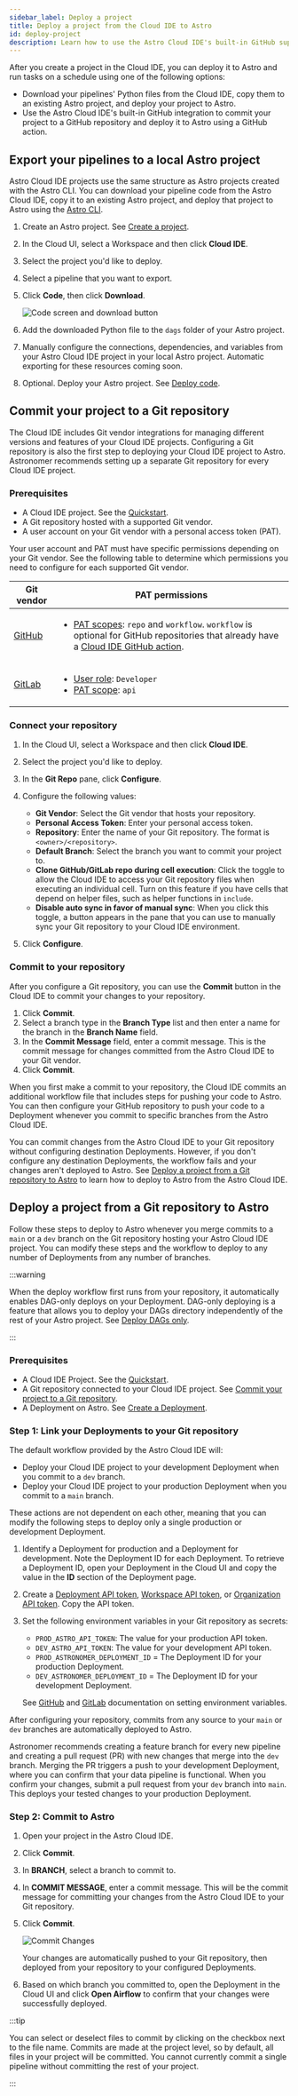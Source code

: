 ```yaml
---
sidebar_label: Deploy a project
title: Deploy a project from the Cloud IDE to Astro
id: deploy-project
description: Learn how to use the Astro Cloud IDE's built-in GitHub support to manage your data pipelines and deploy them to Astro.
---
```


After you create a project in the Cloud IDE, you can deploy it to Astro and run tasks on a schedule using one of the following options:

- Download your pipelines' Python files from the Cloud IDE, copy them to an existing Astro project, and deploy your project to Astro.
- Use the Astro Cloud IDE's built-in GitHub integration to commit your project to a GitHub repository and deploy it to Astro using a GitHub action.

## Export your pipelines to a local Astro project

Astro Cloud IDE projects use the same structure as Astro projects created with the Astro CLI. You can download your pipeline code from the Astro Cloud IDE, copy it to an existing Astro project, and deploy that project to Astro using the [Astro CLI](cli/overview.md).

1. Create an Astro project. See [Create a project](cli/develop-project.md#create-an-astro-project).
2. In the Cloud UI, select a Workspace and then click **Cloud IDE**.
3. Select the project you'd like to deploy.
4. Select a pipeline that you want to export.
5. Click **Code**, then click **Download**.

    ![Code screen and download button](/img/cloud-ide/download-code.png)

6. Add the downloaded Python file to the `dags` folder of your Astro project. 
7. Manually configure the connections, dependencies, and variables from your Astro Cloud IDE project in your local Astro project. Automatic exporting for these resources coming soon. 
8. Optional. Deploy your Astro project. See [Deploy code](deploy-code.md).

## Commit your project to a Git repository

The Cloud IDE includes Git vendor integrations for managing different versions and features of your Cloud IDE projects. Configuring a Git repository is also the first step to deploying your Cloud IDE project to Astro. Astronomer recommends setting up a separate Git repository for every Cloud IDE project.

### Prerequisites 

- A Cloud IDE project. See the [Quickstart](/cloud-ide/quickstart.md#step-1-log-in-and-create-a-project).
- A Git repository hosted with a supported Git vendor. 
- A user account on your Git vendor with a personal access token (PAT). 

Your user account and PAT must have specific permissions depending on your Git vendor. See the following table to determine which permissions you need to configure for each supported Git vendor. 

| Git vendor                                                                                                                | PAT permissions                                                                                                                                                                                                                                           |
| ------------------------------------------------------------------------------------------------------------------------- | --------------------------------------------------------------------------------------------------------------------------------------------------------------------------------------------------------------------------------------------------------- |
| [GitHub](https://docs.github.com/en/authentication/keeping-your-account-and-data-secure/creating-a-personal-access-token) | <ul><li> [PAT scopes](https://docs.github.com/en/apps/oauth-apps/building-oauth-apps/scopes-for-oauth-apps#available-scopes): `repo` and `workflow`. `workflow` is optional for GitHub repositories that already have a [Cloud IDE GitHub action](#deploy-a-project-from-a-git-repository-to-astro). </li></ul>                   |
| [GitLab](https://docs.gitlab.com/ee/user/profile/personal_access_tokens.html)                                             | <ul><li> [User role](https://docs.gitlab.com/ee/user/permissions.html#project-members-permissions): `Developer` </li><li> [PAT scope](https://docs.gitlab.com/ee/user/profile/personal_access_tokens.html#personal-access-token-scopes): `api` </li></ul> |

### Connect your repository

1. In the Cloud UI, select a Workspace and then click **Cloud IDE**.
2. Select the project you'd like to deploy.
3. In the **Git Repo** pane, click **Configure**.
4. Configure the following values: 

    - **Git Vendor**: Select the Git vendor that hosts your repository. 
    - **Personal Access Token**: Enter your personal access token.
    - **Repository**: Enter the name of your Git repository. The format is `<owner>/<repository>`.
    - **Default Branch**: Select the branch you want to commit your project to.
    - **Clone GitHub/GitLab repo during cell execution**: Click the toggle to allow the Cloud IDE to access your Git repository files when executing an individual cell. Turn on this feature if you have cells that depend on helper files, such as helper functions in `include`.
    - **Disable auto sync in favor of manual sync**: When you click this toggle, a button appears in the pane that you can use to manually sync your Git repository to your Cloud IDE environment.

5. Click **Configure**.

### Commit to your repository

After you configure a Git repository, you can use the **Commit** button in the Cloud IDE to commit your changes to your repository. 

1. Click **Commit**.
2. Select a branch type in the **Branch Type** list and then enter a name for the branch in the **Branch Name** field.
3. In the **Commit Message** field, enter a commit message. This is the commit message for changes committed from the Astro Cloud IDE to your Git vendor.
4. Click **Commit**.

When you first make a commit to your repository, the Cloud IDE commits an additional workflow file that includes steps for pushing your code to Astro. You can then configure your GitHub repository to push your code to a Deployment whenever you commit to specific branches from the Astro Cloud IDE.

You can commit changes from the Astro Cloud IDE to your Git repository without configuring destination Deployments. However, if you don't configure any destination Deployments, the workflow fails and your changes aren't deployed to Astro. See [Deploy a project from a Git repository to Astro](#deploy-a-project-from-a-git-repository-to-astro) to learn how to deploy to Astro from the Astro Cloud IDE.

## Deploy a project from a Git repository to Astro

Follow these steps to deploy to Astro whenever you merge commits to a `main` or a `dev` branch on the Git repository hosting your Astro Cloud IDE project. You can modify these steps and the workflow to deploy to any number of Deployments from any number of branches.

:::warning

When the deploy workflow first runs from your repository, it automatically enables DAG-only deploys on your Deployment. DAG-only deploying is a feature that allows you to deploy your DAGs directory independently of the rest of your Astro project. See [Deploy DAGs only](deploy-dags.md).

:::

### Prerequisites

- A Cloud IDE Project. See the [Quickstart](/astro/cloud-ide/quickstart.md).
- A Git repository connected to your Cloud IDE project. See [Commit your project to a Git repository](#commit-your-project-to-a-git-repository).
- A Deployment on Astro. See [Create a Deployment](/astro/create-deployment.md).

### Step 1: Link your Deployments to your Git repository

The default workflow provided by the Astro Cloud IDE will:

- Deploy your Cloud IDE project to your development Deployment when you commit to a `dev` branch.
- Deploy your Cloud IDE project to your production Deployment when you commit to a `main` branch.

These actions are not dependent on each other, meaning that you can modify the following steps to deploy only a single production or development Deployment. 

1. Identify a Deployment for production and a Deployment for development. Note the Deployment ID for each Deployment. To retrieve a Deployment ID, open your Deployment in the Cloud UI and copy the value in the **ID** section of the Deployment page.
2. Create a [Deployment API token](deployment-api-tokens.md), [Workspace API token](workspace-api-tokens.md), or [Organization API token](organization-api-tokens.md). Copy the API token.
3. Set the following environment variables in your Git repository as secrets:
   
    - `PROD_ASTRO_API_TOKEN`: The value for your production API token.
    - `DEV_ASTRO_API_TOKEN`: The value for your development API token.
    - `PROD_ASTRONOMER_DEPLOYMENT_ID` = The Deployment ID for your production Deployment.
    - `DEV_ASTRONOMER_DEPLOYMENT_ID` = The Deployment ID for your development Deployment. 

    See [GitHub](https://docs.github.com/en/actions/learn-github-actions/variables) and [GitLab](https://docs.gitlab.com/ee/ci/variables/) documentation on setting environment variables.  

After configuring your repository, commits from any source to your `main` or `dev` branches are automatically deployed to Astro.

Astronomer recommends creating a feature branch for every new pipeline and creating a pull request (PR) with new changes that merge into the `dev` branch. Merging the PR triggers a push to your development Deployment, where you can confirm that your data pipeline is functional. When you confirm your changes, submit a pull request from your `dev` branch into `main`. This deploys your tested changes to your production Deployment.

### Step 2: Commit to Astro

1. Open your project in the Astro Cloud IDE.
2. Click **Commit**.
3. In **BRANCH**, select a branch to commit to.
4. In **COMMIT MESSAGE**, enter a commit message. This will be the commit message for committing your changes from the Astro Cloud IDE to your Git repository.
5. Click **Commit**.

   ![Commit Changes](/img/cloud-ide/commit.png)

   Your changes are automatically pushed to your Git repository, then deployed from your repository to your configured Deployments.

6. Based on which branch you committed to, open the Deployment in the Cloud UI and click **Open Airflow** to confirm that your changes were successfully deployed.

:::tip

You can select or deselect files to commit by clicking on the checkbox next to the file name. Commits are made at the project level, so by default, all files in your project will be committed. You cannot currently commit a single pipeline without committing the rest of your project.

:::

